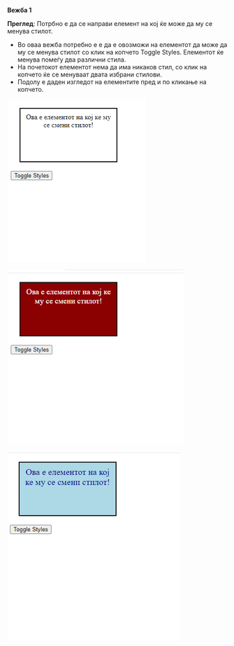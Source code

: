 **Вежба 1**

**Преглед**: Потрбно е да се направи елемент на кој ќе може да му се менува стилот.

 - Во оваа вежба потребно е  е да е овозможи на елементот да може да му се менува стилот со клик на копчето Toggle Styles. Елементот ќе менува  помеѓу два различни стила.  
-  На почетокот елементот нема да има никаков стил, со клик на копчето ќе се менуваат двата избрани стилови.
 - Подолу е даден изгледот на елементите пред и по кликање на копчето.

![](img/image1.png)

![](img/image2.png)

![](img/image3.png) 
